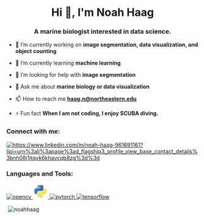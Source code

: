 <h1 align="center">Hi 👋, I'm Noah Haag</h1>
<h3 align="center">A marine biologist interested in data science.</h3>

- 🔭 I’m currently working on **image segmentation, data visualization, and object counting**

- 🌱 I’m currently learning **machine learning**

- 🤝 I’m looking for help with **image segmentation**

- 💬 Ask me about **marine biology or data visualization**

- 📫 How to reach me **haag.n@northeastern.edu**

- ⚡ Fun fact **When I am not coding, I enjoy SCUBA diving.**

<h3 align="left">Connect with me:</h3>
<p align="left">
<a href="https://linkedin.com/in/https://www.linkedin.com/in/noah-haag-961691161?lipi=urn%3ali%3apage%3ad_flagship3_profile_view_base_contact_details%3bnh08j1jtqvk6khavcqb8zg%3d%3d" target="blank"><img align="center" src="https://raw.githubusercontent.com/rahuldkjain/github-profile-readme-generator/master/src/images/icons/Social/linked-in-alt.svg" alt="https://www.linkedin.com/in/noah-haag-961691161?lipi=urn%3ali%3apage%3ad_flagship3_profile_view_base_contact_details%3bnh08j1jtqvk6khavcqb8zg%3d%3d" height="30" width="40" /></a>
</p>

<h3 align="left">Languages and Tools:</h3>
<p align="left"> <a href="https://opencv.org/" target="_blank" rel="noreferrer"> <img src="https://www.vectorlogo.zone/logos/opencv/opencv-icon.svg" alt="opencv" width="40" height="40"/> </a> <a href="https://www.python.org" target="_blank" rel="noreferrer"> <img src="https://raw.githubusercontent.com/devicons/devicon/master/icons/python/python-original.svg" alt="python" width="40" height="40"/> </a> <a href="https://pytorch.org/" target="_blank" rel="noreferrer"> <img src="https://www.vectorlogo.zone/logos/pytorch/pytorch-icon.svg" alt="pytorch" width="40" height="40"/> </a> <a href="https://www.tensorflow.org" target="_blank" rel="noreferrer"> <img src="https://www.vectorlogo.zone/logos/tensorflow/tensorflow-icon.svg" alt="tensorflow" width="40" height="40"/> </a> </p>


<p>&nbsp;<img align="center" src="https://github-readme-stats.vercel.app/api?username=noahhaag&show_icons=true&locale=en" alt="noahhaag" /></p>
